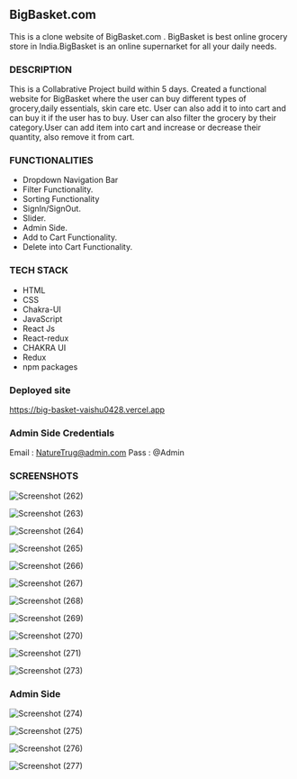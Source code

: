 ## BigBasket.com
This is a clone website of BigBasket.com . BigBasket is best online grocery store in India.BigBasket is an online supernarket for all your daily needs.

### DESCRIPTION

This is a Collabrative Project build within 5 days. Created a functional website for BigBasket where the user can buy different types of grocery,daily essentials, skin care etc. User can also add it to into cart and can buy it if the user has to buy. User can also filter the grocery by their category.User can add item into cart and increase or decrease their quantity, also remove it from cart.

### FUNCTIONALITIES

* Dropdown Navigation Bar
* Filter Functionality.
* Sorting Functionality
* SignIn/SignOut.
* Slider.
* Admin Side.
* Add to Cart Functionality.
* Delete into Cart Functionality.

### TECH STACK

* HTML
* CSS 
* Chakra-UI
* JavaScript
* React Js
* React-redux
* CHAKRA UI
* Redux
* npm packages

### Deployed site
https://big-basket-vaishu0428.vercel.app

### Admin Side Credentials
Email : NatureTrug@admin.com
Pass : @Admin

### SCREENSHOTS

![Screenshot (262)](https://snipboard.io/B5ZpwQ.jpg)

![Screenshot (263)](https://snipboard.io/hOfY7X.jpg)

![Screenshot (264)](https://snipboard.io/Btsl47.jpg)

![Screenshot (265)](https://snipboard.io/vawboW.jpg)

![Screenshot (266)](https://snipboard.io/kmR1aZ.jpg)

![Screenshot (267)](https://snipboard.io/VKsPyg.jpg)

![Screenshot (268)](https://snipboard.io/6NJgUY.jpg)

![Screenshot (269)](https://snipboard.io/nPoKza.jpg)

![Screenshot (270)](https://snipboard.io/l5mxqk.jpg)

![Screenshot (271)](https://snipboard.io/eET6Zh.jpg)

![Screenshot (273)](https://snipboard.io/NToPIZ.jpg)

### Admin Side

![Screenshot (274)](https://snipboard.io/mHkh5Y.jpg)

![Screenshot (275)](https://snipboard.io/9cMD12.jpg)

![Screenshot (276)](https://snipboard.io/l7jHAr.jpg)

![Screenshot (277)](https://snipboard.io/uPdOsa.jpg)


